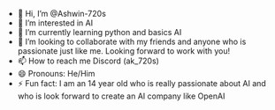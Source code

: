 - 👋 Hi, I’m @Ashwin-720s
- 👀 I’m interested in AI
- 🌱 I’m currently learning python and basics AI 
- 💞️ I’m looking to collaborate with my friends and anyone who is passionate just like me. Looking forward to work with you!
- 📫 How to reach me Discord (ak_720s)
- 😄 Pronouns: He/Him
- ⚡ Fun fact: I am an 14 year old who is really passionate about AI and who is look forward to create an AI company like OpenAI

<!---
Ashwin-720s/Ashwin-720s is a ✨ special ✨ repository because its `README.md` (this file) appears on your GitHub profile.
You can click the Preview link to take a look at your changes.
--->
